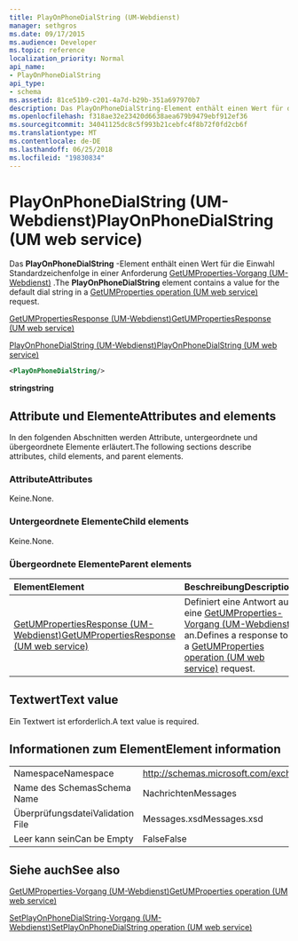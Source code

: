 ```yaml
---
title: PlayOnPhoneDialString (UM-Webdienst)
manager: sethgros
ms.date: 09/17/2015
ms.audience: Developer
ms.topic: reference
localization_priority: Normal
api_name:
- PlayOnPhoneDialString
api_type:
- schema
ms.assetid: 81ce51b9-c201-4a7d-b29b-351a697970b7
description: Das PlayOnPhoneDialString-Element enthält einen Wert für die Einwahl Standardzeichenfolge in die Anforderung einer GetUMProperties-Operation (UM-Webdienst).
ms.openlocfilehash: f318ae32e23420d6638aea679b9479ebf912ef36
ms.sourcegitcommit: 34041125dc8c5f993b21cebfc4f8b72f0fd2cb6f
ms.translationtype: MT
ms.contentlocale: de-DE
ms.lasthandoff: 06/25/2018
ms.locfileid: "19830834"
---
```

# <a name="playonphonedialstring-um-web-service"></a><span data-ttu-id="62101-103">PlayOnPhoneDialString (UM-Webdienst)</span><span class="sxs-lookup"><span data-stu-id="62101-103">PlayOnPhoneDialString (UM web service)</span></span>

<span data-ttu-id="62101-104">Das **PlayOnPhoneDialString** -Element enthält einen Wert für die Einwahl Standardzeichenfolge in einer Anforderung [GetUMProperties-Vorgang (UM-Webdienst)](getumproperties-operation-um-web-service.md) .</span><span class="sxs-lookup"><span data-stu-id="62101-104">The **PlayOnPhoneDialString** element contains a value for the default dial string in a [GetUMProperties operation (UM web service)](getumproperties-operation-um-web-service.md) request.</span></span> 
  
[<span data-ttu-id="62101-105">GetUMPropertiesResponse (UM-Webdienst)</span><span class="sxs-lookup"><span data-stu-id="62101-105">GetUMPropertiesResponse (UM web service)</span></span>](getumpropertiesresponse-um-web-service.md)
  
[<span data-ttu-id="62101-106">PlayOnPhoneDialString (UM-Webdienst)</span><span class="sxs-lookup"><span data-stu-id="62101-106">PlayOnPhoneDialString (UM web service)</span></span>](playonphonedialstring-um-web-service.md)
  
```xml
<PlayOnPhoneDialString/>
```

 <span data-ttu-id="62101-107">**string**</span><span class="sxs-lookup"><span data-stu-id="62101-107">**string**</span></span>
## <a name="attributes-and-elements"></a><span data-ttu-id="62101-108">Attribute und Elemente</span><span class="sxs-lookup"><span data-stu-id="62101-108">Attributes and elements</span></span>

<span data-ttu-id="62101-109">In den folgenden Abschnitten werden Attribute, untergeordnete und übergeordnete Elemente erläutert.</span><span class="sxs-lookup"><span data-stu-id="62101-109">The following sections describe attributes, child elements, and parent elements.</span></span>
  
### <a name="attributes"></a><span data-ttu-id="62101-110">Attribute</span><span class="sxs-lookup"><span data-stu-id="62101-110">Attributes</span></span>

<span data-ttu-id="62101-111">Keine.</span><span class="sxs-lookup"><span data-stu-id="62101-111">None.</span></span>
  
### <a name="child-elements"></a><span data-ttu-id="62101-112">Untergeordnete Elemente</span><span class="sxs-lookup"><span data-stu-id="62101-112">Child elements</span></span>

<span data-ttu-id="62101-113">Keine.</span><span class="sxs-lookup"><span data-stu-id="62101-113">None.</span></span>
  
### <a name="parent-elements"></a><span data-ttu-id="62101-114">Übergeordnete Elemente</span><span class="sxs-lookup"><span data-stu-id="62101-114">Parent elements</span></span>

|<span data-ttu-id="62101-115">**Element**</span><span class="sxs-lookup"><span data-stu-id="62101-115">**Element**</span></span>|<span data-ttu-id="62101-116">**Beschreibung**</span><span class="sxs-lookup"><span data-stu-id="62101-116">**Description**</span></span>|
|:-----|:-----|
|[<span data-ttu-id="62101-117">GetUMPropertiesResponse (UM-Webdienst)</span><span class="sxs-lookup"><span data-stu-id="62101-117">GetUMPropertiesResponse (UM web service)</span></span>](getumpropertiesresponse-um-web-service.md) <br/> |<span data-ttu-id="62101-118">Definiert eine Antwort auf eine [GetUMProperties-Vorgang (UM-Webdienst)](getumproperties-operation-um-web-service.md) an.</span><span class="sxs-lookup"><span data-stu-id="62101-118">Defines a response to a [GetUMProperties operation (UM web service)](getumproperties-operation-um-web-service.md) request.</span></span>  <br/> |
   
## <a name="text-value"></a><span data-ttu-id="62101-119">Textwert</span><span class="sxs-lookup"><span data-stu-id="62101-119">Text value</span></span>

<span data-ttu-id="62101-120">Ein Textwert ist erforderlich.</span><span class="sxs-lookup"><span data-stu-id="62101-120">A text value is required.</span></span>
  
## <a name="element-information"></a><span data-ttu-id="62101-121">Informationen zum Element</span><span class="sxs-lookup"><span data-stu-id="62101-121">Element information</span></span>

|||
|:-----|:-----|
|<span data-ttu-id="62101-122">Namespace</span><span class="sxs-lookup"><span data-stu-id="62101-122">Namespace</span></span>  <br/> |http://schemas.microsoft.com/exchange/services/2006/messages  <br/> |
|<span data-ttu-id="62101-123">Name des Schemas</span><span class="sxs-lookup"><span data-stu-id="62101-123">Schema Name</span></span>  <br/> |<span data-ttu-id="62101-124">Nachrichten</span><span class="sxs-lookup"><span data-stu-id="62101-124">Messages</span></span>  <br/> |
|<span data-ttu-id="62101-125">Überprüfungsdatei</span><span class="sxs-lookup"><span data-stu-id="62101-125">Validation File</span></span>  <br/> |<span data-ttu-id="62101-126">Messages.xsd</span><span class="sxs-lookup"><span data-stu-id="62101-126">Messages.xsd</span></span>  <br/> |
|<span data-ttu-id="62101-127">Leer kann sein</span><span class="sxs-lookup"><span data-stu-id="62101-127">Can be Empty</span></span>  <br/> |<span data-ttu-id="62101-128">False</span><span class="sxs-lookup"><span data-stu-id="62101-128">False</span></span>  <br/> |
   
## <a name="see-also"></a><span data-ttu-id="62101-129">Siehe auch</span><span class="sxs-lookup"><span data-stu-id="62101-129">See also</span></span>



[<span data-ttu-id="62101-130">GetUMProperties-Vorgang (UM-Webdienst)</span><span class="sxs-lookup"><span data-stu-id="62101-130">GetUMProperties operation (UM web service)</span></span>](getumproperties-operation-um-web-service.md)
  
[<span data-ttu-id="62101-131">SetPlayOnPhoneDialString-Vorgang (UM-Webdienst)</span><span class="sxs-lookup"><span data-stu-id="62101-131">SetPlayOnPhoneDialString operation (UM web service)</span></span>](setplayonphonedialstring-operation-um-web-service.md)

